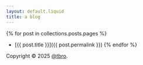 ```yaml
---
layout: default.liquid
title: a blog
---
```

{% for post in collections.posts.pages %}
* [{{ post.title }}]({{ post.permalink }})
{% endfor %}

<div id="footer" class="text-large">
Copyright © 2025 <a href="https://github.com/tbro">@tbro</a>.
</div>

